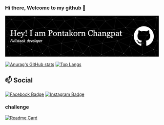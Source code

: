 ### Hi there, Welcome to my github 👋
![Banner](/image/github-header-image.png)

[![Anurag's GitHub stats](https://github-readme-stats.vercel.app/api?username=PontakornDev&show_icons=true&theme=dark&layout=compact)](https://github.com/anuraghazra/github-readme-stats)
[![Top Langs](https://github-readme-stats.vercel.app/api/top-langs/?username=PontakornDev&theme=dark)](https://github.com/anuraghazra/github-readme-stats)

## 📫 Social
[![Facebook Badge](https://img.shields.io/badge/-C.Pontakorn-blue?style=flat&logo=Facebook&logoColor=white&link=https://www.facebook.com/pontakorn.changpat/)](https://www.facebook.com/pontakorn.changpat)
[![Instagram Badge](https://img.shields.io/badge/-C.PTK_199x-FF0000?style=flat&logo=Instagram&logoColor=white&link=https://www.instagram.com/c.ptk_199x/)](https://www.instagram.com/c.ptk_199x)

### challenge
[![Readme Card](https://github-readme-stats.vercel.app/api/pin/?username=PontakornDev&repo=Internship-challenge)](https://github.com/PontakornDev/Internship-challenge)
